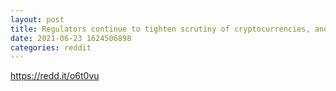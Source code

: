 ```yaml
--- 
layout: post 
title: Regulators continue to tighten scrutiny of cryptocurrencies, and central banks and South Korean tax authorities have raised new concerns. 
date: 2021-06-23 1624506898 
categories: reddit 
--- 
```

https://redd.it/o6t0vu